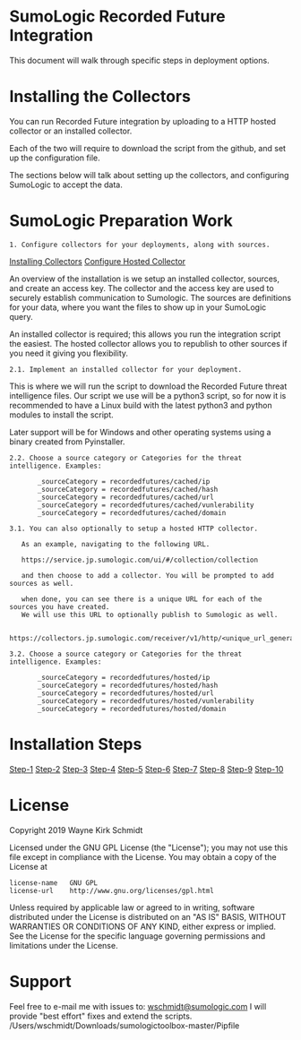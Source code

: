 SumoLogic Recorded Future Integration
=====================================

This document will walk through specific steps in deployment options.


Installing the Collectors
=========================

You can run Recorded Future integration by uploading 
to a HTTP hosted collector or an installed collector.

Each of the two will require to download the script 
from the github, and set up the configuration file.

The sections below will talk about setting up the 
collectors, and configuring SumoLogic to accept the data.

SumoLogic Preparation Work
==========================

    1. Configure collectors for your deployments, along with sources.

[Installing Collectors](https://help.sumologic.com/01Start-Here/Quick-Start-Tutorials/Set-Up-Sumo-Logic-Tutorial/Part-1%3A-Install-a-Collector)
[Configure Hosted Collector](https://help.sumologic.com/03Send-Data/Hosted-Collectors/Configure-a-Hosted-Collector)

An overview of the installation is we setup an installed collector, sources, and create an access key.
The collector and the access key are used to securely establish communication to Sumologic.
The sources are definitions for your data, where you want the files to show up in your SumoLogic query.

An installed collector is required; this allows you run the integration script the easiest.
The hosted collector allows you to republish to other sources if you need it giving you flexibility.

    2.1. Implement an installed collector for your deployment.

This is where we will run the script to download the Recorded Future threat intelligence files.
Our script we use will be a python3 script, so for now it is recommended to have a Linux build
with the latest python3 and python modules to install the script.

Later support will be for Windows and other operating systems using a binary created from Pyinstaller.

    2.2. Choose a source category or Categories for the threat intelligence. Examples:

           _sourceCategory = recordedfutures/cached/ip
           _sourceCategory = recordedfutures/cached/hash
           _sourceCategory = recordedfutures/cached/url
           _sourceCategory = recordedfutures/cached/vunlerability
           _sourceCategory = recordedfutures/cached/domain

    3.1. You can also optionally to setup a hosted HTTP collector. 

       As an example, navigating to the following URL.

       https://service.jp.sumologic.com/ui/#/collection/collection

       and then choose to add a collector. You will be prompted to add sources as well.

       when done, you can see there is a unique URL for each of the sources you have created.
       We will use this URL to optionally publish to Sumologic as well.

       https://collectors.jp.sumologic.com/receiver/v1/http/<unique_url_generated_by_sumologic>

    3.2. Choose a source category or Categories for the threat intelligence. Examples:

           _sourceCategory = recordedfutures/hosted/ip
           _sourceCategory = recordedfutures/hosted/hash
           _sourceCategory = recordedfutures/hosted/url
           _sourceCategory = recordedfutures/hosted/vunlerability
           _sourceCategory = recordedfutures/hosted/domain


Installation Steps
==================

[Step-1](./steps/sumologic_setup.step1.png)
[Step-2](./steps/sumologic_setup.step2.png)
[Step-3](./steps/sumologic_setup.step3.png)
[Step-4](./steps/sumologic_setup.step4.png)
[Step-5](./steps/sumologic_setup.step5.png)
[Step-6](./steps/sumologic_setup.step6.png)
[Step-7](./steps/sumologic_setup.step7.png)
[Step-8](./steps/sumologic_setup.step8.png)
[Step-9](./steps/sumologic_setup.step9.png)
[Step-10](./steps/sumologic_setup.step10.png)

License
=======

Copyright 2019 Wayne Kirk Schmidt

Licensed under the GNU GPL License (the "License");
you may not use this file except in compliance with the License.
You may obtain a copy of the License at

    license-name   GNU GPL
    license-url    http://www.gnu.org/licenses/gpl.html

Unless required by applicable law or agreed to in writing, software
distributed under the License is distributed on an "AS IS" BASIS,
WITHOUT WARRANTIES OR CONDITIONS OF ANY KIND, either express or implied.
See the License for the specific language governing permissions and
limitations under the License.

Support
=======

Feel free to e-mail me with issues to: wschmidt@sumologic.com
I will provide "best effort" fixes and extend the scripts.
/Users/wschmidt/Downloads/sumologictoolbox-master/Pipfile
